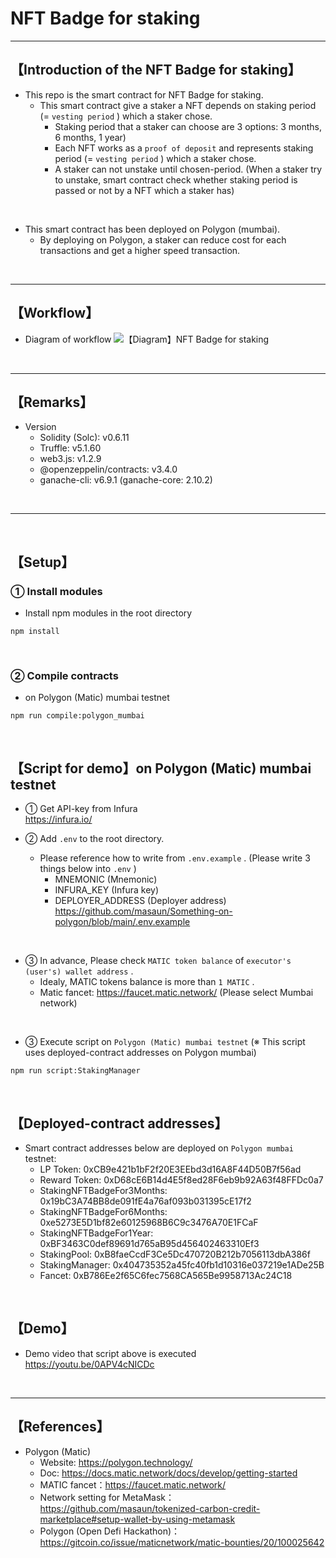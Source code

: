 # NFT Badge for staking

***
## 【Introduction of the NFT Badge for staking】
- This repo is the smart contract for NFT Badge for staking.
  - This smart contract give a staker a NFT depends on staking period (= `vesting period` ) which a staker chose.
    - Staking period that a staker can choose are 3 options: 3 months, 6 months, 1 year)
    - Each NFT works as a `proof of deposit` and represents staking period (= `vesting period` ) which a staker chose.
    - A staker can not unstake until chosen-period. 
      (When a staker try to unstake, smart contract check whether staking period is passed or not by a NFT which a staker has)

<br>

- This smart contract has been deployed on Polygon (mumbai).
  - By deploying on Polygon, a staker can reduce cost for each transactions and get a higher speed transaction.


&nbsp;

***

## 【Workflow】
- Diagram of workflow
![【Diagram】NFT Badge for staking](https://user-images.githubusercontent.com/19357502/120177973-ef667a00-c243-11eb-883d-f2720ff85818.jpg)

&nbsp;

***

## 【Remarks】
- Version
  - Solidity (Solc): v0.6.11
  - Truffle: v5.1.60
  - web3.js: v1.2.9
  - @openzeppelin/contracts: v3.4.0
  - ganache-cli: v6.9.1 (ganache-core: 2.10.2)


&nbsp;

***
<br>

## 【Setup】
### ① Install modules
- Install npm modules in the root directory
```
npm install
```

<br>

### ② Compile contracts
- on Polygon (Matic) mumbai testnet
```
npm run compile:polygon_mumbai
```

<br>

## 【Script for demo】on Polygon (Matic) mumbai testnet
- ① Get API-key from Infura  
https://infura.io/


- ② Add `.env` to the root directory.
  - Please reference how to write from `.env.example` . (Please write 3 things below into `.env` )
    - MNEMONIC (Mnemonic)  
    - INFURA_KEY (Infura key)  
    - DEPLOYER_ADDRESS (Deployer address)  
      https://github.com/masaun/Something-on-polygon/blob/main/.env.example

<br>

- ③ In advance, Please check `MATIC token balance` of `executor's (user's) wallet address` .
  - Idealy, MATIC tokens balance is more than `1 MATIC` .
  - Matic fancet: https://faucet.matic.network/ (Please select Mumbai network)

<br>

- ③ Execute script on `Polygon (Matic) mumbai testnet`
(※ This script uses deployed-contract addresses on Polygon mumbai)
```
npm run script:StakingManager
```

<br>

## 【Deployed-contract addresses】
- Smart contract addresses below are deployed on `Polygon mumbai` testnet: 
  - LP Token: 0xCB9e421b1bF2f20E3EEbd3d16A8F44D50B7f56ad
  - Reward Token: 0xD68cE6B14d4E5f8ed28F6eb9b92A63f48FFDc0a7
  - StakingNFTBadgeFor3Months: 0x19bC3A74BB8de091fE4a76af093b031395cE17f2
  - StakingNFTBadgeFor6Months: 0xe5273E5D1bf82e60125968B6C9c3476A70E1FCaF
  - StakingNFTBadgeFor1Year: 0xBF3463C0def89691d765aB95d456402463310Ef3
  - StakingPool: 0xB8faeCcdF3Ce5Dc470720B212b7056113dbA386f
  - StakingManager: 0x404735352a45fc40fb1d10316e037219e1ADe25B
  - Fancet: 0xB786Ee2f65C6fec7568CA565Be9958713Ac24C18

<br>

## 【Demo】
- Demo video that script above is executed  
https://youtu.be/0APV4cNICDc


<br>

***

## 【References】
- Polygon (Matic)
  - Website: https://polygon.technology/
  - Doc: https://docs.matic.network/docs/develop/getting-started 
  - MATIC fancet：https://faucet.matic.network/
  - Network setting for MetaMask：https://github.com/masaun/tokenized-carbon-credit-marketplace#setup-wallet-by-using-metamask
  - Polygon (Open Defi Hackathon)：https://gitcoin.co/issue/maticnetwork/matic-bounties/20/100025642
